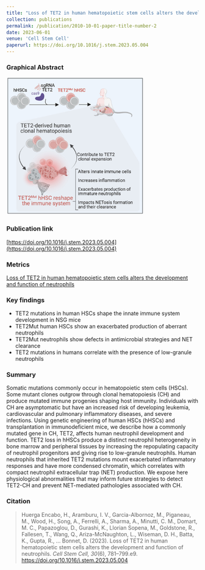 ```yaml
---
title: "Loss of TET2 in human hematopoietic stem cells alters the development and function of neutrophils"
collection: publications
permalink: /publication/2010-10-01-paper-title-number-2
date: 2023-06-01
venue: 'Cell Stem Cell'
paperurl: https://doi.org/10.1016/j.stem.2023.05.004
---
```

### Graphical Abstract  
<div style="text-align: left;">
  <img src="https://raw.githubusercontent.com/EspressoKris/Portfolio/master/images/GraphicalAbstracts/2023_HuergaEncabo.jpg" alt="Graphical Abstract" style="width: 360px; height: 360px;">
</div>

### Publication link
[https://doi.org/10.1016/j.stem.2023.05.004](https://doi.org/10.1016/j.stem.2023.05.004)

### Metrics
<a href="https://plu.mx/plum/a/?doi=10.1016%2Fj.stem.2023.05.004" data-hide-print="true" class="plumx-details plum-bigben-theme" data-site="plum" data-hide-when-empty="true" data-no-link="true" data-pass-hidden-categories="true" data-hide-mentions="true" data-hide-socialmedia="true">Loss of TET2 in human hematopoietic stem cells alters the development and function of neutrophils</a>

### Key findings
- TET2 mutations in human HSCs shape the innate immune system development in NSG mice
- TET2Mut human HSCs show an exacerbated production of aberrant neutrophils
- TET2Mut neutrophils show defects in antimicrobial strategies and NET clearance
- TET2 mutations in humans correlate with the presence of low-granule neutrophils  

### Summary
Somatic mutations commonly occur in hematopoietic stem cells (HSCs). Some mutant clones outgrow through clonal hematopoiesis (CH) and produce mutated immune progenies shaping host immunity. Individuals with CH are asymptomatic but have an increased risk of developing leukemia, cardiovascular and pulmonary inflammatory diseases, and severe infections. Using genetic engineering of human HSCs (hHSCs) and transplantation in immunodeficient mice, we describe how a commonly mutated gene in CH, TET2, affects human neutrophil development and function. TET2 loss in hHSCs produce a distinct neutrophil heterogeneity in bone marrow and peripheral tissues by increasing the repopulating capacity of neutrophil progenitors and giving rise to low-granule neutrophils. Human neutrophils that inherited TET2 mutations mount exacerbated inflammatory responses and have more condensed chromatin, which correlates with compact neutrophil extracellular trap (NET) production. We expose here physiological abnormalities that may inform future strategies to detect TET2-CH and prevent NET-mediated pathologies associated with CH.

### Citation
> Huerga Encabo, H., Aramburu, I. V., Garcia-Albornoz, M., Piganeau, M., Wood, H., Song, A., Ferrelli, A., Sharma, A., Minutti, C. M., Domart, M. C., Papazoglou, D., Gurashi, K., Llorian Sopena, M., Goldstone, R., Fallesen, T., Wang, Q., Ariza-McNaughton, L., Wiseman, D. H., Batta, K., Gupta, R., … Bonnet, D. (2023). Loss of TET2 in human hematopoietic stem cells alters the development and function of neutrophils. *Cell Stem Cell, 30*(6), 781–799.e9. https://doi.org/10.1016/j.stem.2023.05.004